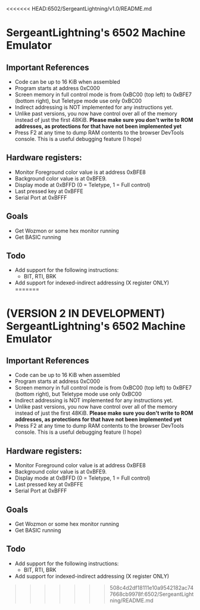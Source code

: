 <<<<<<< HEAD:6502/SergeantLightning/v1.0/README.md
# SergeantLightning's 6502 Machine Emulator

## Important References

- Code can be up to 16 KiB when assembled
- Program starts at address 0xC000
- Screen memory in full control mode is from 0xBC00 (top left) to 0xBFE7 (bottom right), but Teletype mode use only 0xBC00
- Indirect addressing is NOT implemented for any instructions yet.
- Unlike past versions, you now have control over all of the memory instead of just the first 48KiB. **Please make sure you don't write to ROM addresses, as protections for that have not been implemented yet**
- Press F2 at any time to dump RAM contents to the browser DevTools console. This is a useful debugging feature (I hope)

## Hardware registers:

- Monitor Foreground color value is at address 0xBFE8
- Background color value is at 0xBFE9.
- Display mode at 0xBFFD (0 = Teletype, 1 = Full control)
- Last pressed key at 0xBFFE
- Serial Port at 0xBFFF

## Goals

- Get Wozmon or some hex monitor running
- Get BASIC running

## Todo
- Add support for the following instructions:
	- BIT, RTI, BRK
- Add support for indexed-indirect addressing (X register ONLY)
=======
# (VERSION 2 IN DEVELOPMENT) SergeantLightning's 6502 Machine Emulator

## Important References

- Code can be up to 16 KiB when assembled
- Program starts at address 0xC000
- Screen memory in full control mode is from 0xBC00 (top left) to 0xBFE7 (bottom right), but Teletype mode use only 0xBC00
- Indirect addressing is NOT implemented for any instructions yet.
- Unlike past versions, you now have control over all of the memory instead of just the first 48KiB. **Please make sure you don't write to ROM addresses, as protections for that have not been implemented yet**
- Press F2 at any time to dump RAM contents to the browser DevTools console. This is a useful debugging feature (I hope)

## Hardware registers:

- Monitor Foreground color value is at address 0xBFE8
- Background color value is at 0xBFE9.
- Display mode at 0xBFFD (0 = Teletype, 1 = Full control)
- Last pressed key at 0xBFFE
- Serial Port at 0xBFFF

## Goals

- Get Wozmon or some hex monitor running
- Get BASIC running

## Todo
- Add support for the following instructions:
	- BIT, RTI, BRK
- Add support for indexed-indirect addressing (X register ONLY)
>>>>>>> 508c4d2df18111e10a9542182ac747668cb9978f:6502/SergeantLightning/README.md
